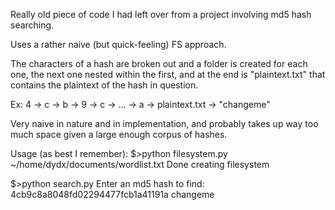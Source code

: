 Really old piece of code I had left over from a project involving md5 hash
searching.

Uses a rather naive (but quick-feeling) FS approach.

The characters of a hash are broken out and a folder is created for each one,
the next one nested within the first, and at the end is "plaintext.txt" that
contains the plaintext of the hash in question.

Ex: 
  4 -> c -> b -> 9 -> c -> ... -> a -> plaintext.txt -> "changeme"

Very naive in nature and in implementation, and probably takes up way too
much space given a large enough corpus of hashes.

Usage (as best I remember):
$>python filesystem.py
~/home/dydx/documents/wordlist.txt
Done creating filesystem

$>python search.py
Enter an md5 hash to find:
4cb9c8a8048fd02294477fcb1a41191a
changeme
